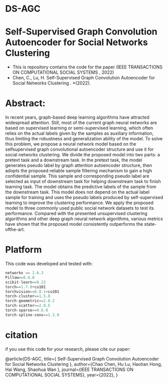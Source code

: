 

# DS-AGC







# Self-Supervised Graph Convolution Autoencoder for Social Networks Clustering

- This is repository contains the code for the paper (IEEE TRANSACTIONS ON COMPUTATIONAL SOCIAL SYSTEMS  , 2022)
- Chen, C., Lu, H. Self-Supervised Graph Convolution Autoencoder for Social Networks Clustering . *(2022). 



# Abstract:

In recent years, graph-based deep learning algorithms have attracted widespread attention. Still, most of the current graph neural networks are based on supervised learning or semi-supervised learning, which often relies on the actual labels given by the samples as auxiliary information, thus limiting the robustness and generalization ability of the model. To solve this problem, we propose a neural network model based on the selfsupervised graph convolutional autoencoder structure and use it for social networks clustering. We divide the proposed model into two parts: a pretext task and a downstream task. In the pretext task, the model generates pseudo label by graph attention autoencoder structure, then adopts the proposed reliable sample filtering mechanism to gain a high confidential sample. This sample and corresponding pseudo label are selected as input of downstream task for helping downstream task to finish learning task. The model obtains the predictive labels of the sample from the downstream task. This model does not depend on the actual label sample for training and uses the pseudo labels produced by self-supervised learning to improve the clustering performance. We apply the proposed model to three commonly used public social network datasets to test its performance. Compared with the presented unsupervised clustering algorithms and other deep graph neural network algorithms, various metrics have shown that the proposed model consistently outperforms the state-ofthe-art.  



# Platform

This code was developed and tested with:

```python
networkx == 2.6.3
Pillow==8.4.0
scikit-learn==0.22
torch==1.7.0+cu101
torchvision==0.8.1+cu101
torch-cluster==1.5.8
torch-geometric==2.0.2
torch-scatter==2.0.5
torch-sparse==0.6.8
torch-spline-conv==1.2.0
```



# citation

if you use this code for your research, please cite our paper:

@article{DS-AGC,
title={ Self-Supervised Graph Convolution Autoencoder for Social Networks Clustering },
author={Chao Chen, Hu Lu, Haotian Hong, Hai Wang, Shaohua Wan   },
journal={IEEE TRANSACTIONS ON COMPUTATIONAL SOCIAL SYSTEMS},
year={2022},
}







